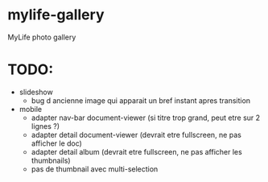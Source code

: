 # mylife-gallery
MyLife photo gallery

# TODO:
 - slideshow
   - bug d ancienne image qui apparait un bref instant apres transition
 - mobile
   - adapter nav-bar  document-viewer (si titre trop grand, peut etre sur 2 lignes ?)
   - adapter detail document-viewer (devrait etre fullscreen, ne pas afficher le doc)
   - adapter detail album (devrait etre fullscreen, ne pas afficher les thumbnails)
   - pas de thumbnail avec multi-selection
